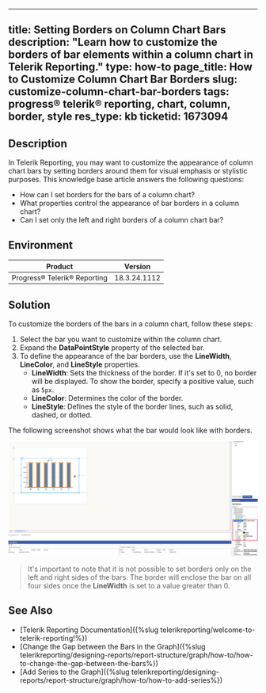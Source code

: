  ---
title: Setting Borders on Column Chart Bars
description: "Learn how to customize the borders of bar elements within a column chart in Telerik Reporting."
type: how-to
page_title: How to Customize Column Chart Bar Borders
slug: customize-column-chart-bar-borders
tags: progress® telerik® reporting, chart, column, border, style
res_type: kb
ticketid: 1673094
---

## Description

In Telerik Reporting, you may want to customize the appearance of column chart bars by setting borders around them for visual emphasis or stylistic purposes. This knowledge base article answers the following questions:

- How can I set borders for the bars of a column chart?
- What properties control the appearance of bar borders in a column chart?
- Can I set only the left and right borders of a column chart bar?

## Environment

| Product | Version          |
| ------- | ---------------- |
| Progress® Telerik® Reporting | 18.3.24.1112 |

## Solution

To customize the borders of the bars in a column chart, follow these steps:

1. Select the bar you want to customize within the column chart.
2. Expand the **DataPointStyle** property of the selected bar.
3. To define the appearance of the bar borders, use the **LineWidth**, **LineColor**, and **LineStyle** properties. 
   - **LineWidth**: Sets the thickness of the border. If it's set to 0, no border will be displayed. To show the border, specify a positive value, such as `5px`.
   - **LineColor**: Determines the color of the border.
   - **LineStyle**: Defines the style of the border lines, such as solid, dashed, or dotted.

The following screenshot shows what the bar would look like with borders.

![Setting Borders on Column Chart Bars](images/BordersOnColumnChartBars.png)

> It's important to note that it is not possible to set borders only on the left and right sides of the bars. The border will enclose the bar on all four sides once the **LineWidth** is set to a value greater than 0.

## See Also

- [Telerik Reporting Documentation]({%slug telerikreporting/welcome-to-telerik-reporting!%})
- [Change the Gap between the Bars in the Graph]({%slug telerikreporting/designing-reports/report-structure/graph/how-to/how-to-change-the-gap-between-the-bars%})
- [Add Series to the Graph]({%slug telerikreporting/designing-reports/report-structure/graph/how-to/how-to-add-series%})
